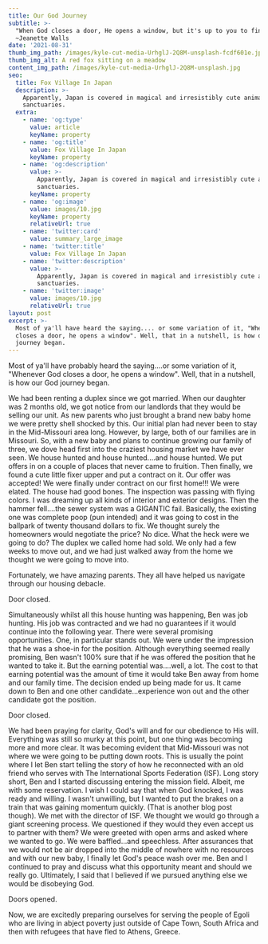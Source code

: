 ```yaml
---
title: Our God Journey
subtitle: >-
  "When God closes a door, He opens a window, but it's up to you to find it".
  ~Jeanette Walls
date: '2021-08-31'
thumb_img_path: /images/kyle-cut-media-UrhglJ-2Q8M-unsplash-fcdf601e.jpg
thumb_img_alt: A red fox sitting on a meadow
content_img_path: /images/kyle-cut-media-UrhglJ-2Q8M-unsplash.jpg
seo:
  title: Fox Village In Japan
  description: >-
    Apparently, Japan is covered in magical and irresistibly cute animal
    sanctuaries.
  extra:
    - name: 'og:type'
      value: article
      keyName: property
    - name: 'og:title'
      value: Fox Village In Japan
      keyName: property
    - name: 'og:description'
      value: >-
        Apparently, Japan is covered in magical and irresistibly cute animal
        sanctuaries.
      keyName: property
    - name: 'og:image'
      value: images/10.jpg
      keyName: property
      relativeUrl: true
    - name: 'twitter:card'
      value: summary_large_image
    - name: 'twitter:title'
      value: Fox Village In Japan
    - name: 'twitter:description'
      value: >-
        Apparently, Japan is covered in magical and irresistibly cute animal
        sanctuaries.
    - name: 'twitter:image'
      value: images/10.jpg
      relativeUrl: true
layout: post
excerpt: >-
  Most of ya'll have heard the saying.... or some variation of it, "Whenever God
  closes a door, he opens a window". Well, that in a nutshell, is how our God
  journey began.
---
```

Most of ya'll have probably heard the saying....or some variation of it,  "Whenever God closes a door, he opens a window". Well, that in a nutshell, is how our God journey began.

We had been renting a duplex since we got married. When our daughter was 2 months old, we got notice from our landlords that they would be selling our unit. As new parents who just brought a brand new baby home we were pretty shell shocked by this. Our initial plan had never been to stay in the Mid-Missouri area long. However, by large, both of our families are in Missouri. So, with a new baby and plans to continue growing our family of three, we dove head first into the craziest housing market we have ever seen. We house hunted and house hunted....and house hunted. We put offers in on a couple of places that never came to fruition. Then finally, we found a cute little fixer upper and put a contract on it. Our offer was accepted! We were finally under contract on our first home!!! We were elated. The house had good bones. The inspection was passing with flying colors. I was dreaming up all kinds of interior and exterior designs. Then the hammer fell....the sewer system was a GIGANTIC fail. Basically, the existing one was complete poop (pun intended) and it was going to cost in the ballpark of twenty thousand dollars to fix. We thought surely the homeowners would negotiate the price? No dice. What the heck were we going to do? The duplex we called home had sold. We only had a few weeks to move out, and we had just walked away from the home we thought we were going to move into.

Fortunately, we have amazing parents. They all have helped us navigate through our housing debacle.

Door closed.

Simultaneously whilst all this house hunting was happening, Ben was job hunting. His job was contracted and we had no guarantees if it would continue into the following year. There were several promising opportunities. One, in particular stands out. We were under the impression that he was a shoe-in for the position. Although everything seemed really promising, Ben wasn't 100% sure that if he was offered the position that he wanted to take it. But the earning potential was....well, a lot. The cost to that earning potential was the amount of time it would take Ben away from home and our family time. The decision ended up being made for us. It came down to Ben and one other candidate...experience won out and the other candidate got the position.

Door closed.

We had been praying for clarity, God's will and for our obedience to His will. Everything was still so murky at this point, but one thing was becoming more and more clear. It was becoming evident that Mid-Missouri was not where we were going to be putting down roots. This is usually the point where I let Ben start telling the story of how he reconnected with an old friend who serves with The International Sports Federation (ISF). Long story short, Ben and I started discussing entering the mission field. Albeit, me with some reservation. I wish I could say that when God knocked, I was ready and willing. I wasn't unwilling, but I wanted to put the brakes on a train that was gaining momentum quickly. (That is another blog post though). We met with the director of ISF. We thought we would go through a giant screening process. We questioned if they would they even accept us to partner with them? We were greeted with open arms and asked where we wanted to go. We were baffled...and speechless. After assurances that we would not be air dropped into the middle of nowhere with no resources and with our new baby, I finally let God's peace wash over me. Ben and I continued to pray and discuss what this opportunity meant and should we really go. Ultimately, I said that I believed if we pursued anything else we would be disobeying God.

Doors opened.

Now, we are excitedly preparing ourselves for serving the people of Egoli who are living in abject poverty just outside of Cape Town, South Africa and then with refugees that have fled to Athens, Greece.
